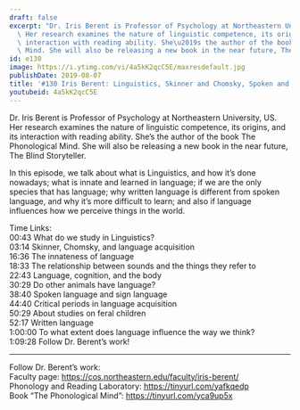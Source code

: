 ```yaml
---
draft: false
excerpt: "Dr. Iris Berent is Professor of Psychology at Northeastern University, US.\
  \ Her research examines the nature of linguistic competence, its origins, and its\
  \ interaction with reading ability. She\u2019s the author of the book The Phonological\
  \ Mind. She will also be releasing a new book in the near future, The Blind Storyteller. "
id: e130
image: https://i.ytimg.com/vi/4a5kK2qcC5E/maxresdefault.jpg
publishDate: 2019-08-07
title: '#130 Iris Berent: Linguistics, Skinner and Chomsky, Spoken and Written Language'
youtubeid: 4a5kK2qcC5E
---
```

Dr. Iris Berent is Professor of Psychology at Northeastern University, US. Her research examines the nature of linguistic competence, its origins, and its interaction with reading ability. She’s the author of the book The Phonological Mind. She will also be releasing a new book in the near future, The Blind Storyteller. 

In this episode, we talk about what is Linguistics, and how it’s done nowadays; what is innate and learned in language; if we are the only species that has language; why written language is different from spoken language, and why it’s more difficult to learn; and also if language influences how we perceive things in the world.

Time Links:  
00:43  What do we study in Linguistics?  
03:14  Skinner, Chomsky, and language acquisition                     
16:36  The innateness of language            
18:33  The relationship between sounds and the things they refer to      
22:43  Language, cognition, and the body        
30:29  Do other animals have language?           
38:40  Spoken language and sign language    
44:40  Critical periods in language acquisition  
50:29  About studies on feral children  
52:17  Written language  
1:00:00  To what extent does language influence the way we think?  
1:09:28  Follow Dr. Berent’s work!

---

Follow Dr. Berent’s work:  
Faculty page: https://cos.northeastern.edu/faculty/iris-berent/  
Phonology and Reading Laboratory: https://tinyurl.com/yafkqedp  
Book “The Phonological Mind”: https://tinyurl.com/yca9up5x
